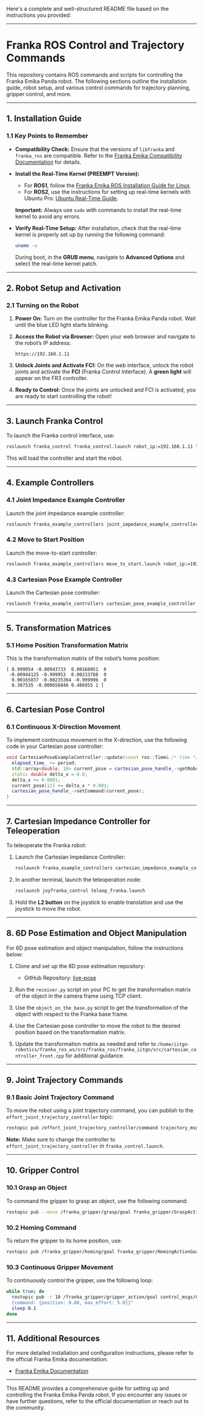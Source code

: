 Here's a complete and well-structured README file based on the instructions you provided:

---

# Franka ROS Control and Trajectory Commands

This repository contains ROS commands and scripts for controlling the Franka Emika Panda robot. The following sections outline the installation guide, robot setup, and various control commands for trajectory planning, gripper control, and more.

---

## 1. Installation Guide

### 1.1 Key Points to Remember

- **Compatibility Check:** Ensure that the versions of `libfranka` and `franka_ros` are compatible. Refer to the [Franka Emika Compatibility Documentation](https://frankaemika.github.io/docs/compatibility.html) for details.

- **Install the Real-Time Kernel (PREEMPT Version):**
  - For **ROS1**, follow the [Franka Emika ROS Installation Guide for Linux](https://frankaemika.github.io/docs/installation_linux.html#setting-up-the-real-time-kernel).
  - For **ROS2**, use the instructions for setting up real-time kernels with Ubuntu Pro: [Ubuntu Real-Time Guide](https://ubuntu.com/real-time).
  
  **Important:** Always use `sudo` with commands to install the real-time kernel to avoid any errors.

- **Verify Real-Time Setup:** After installation, check that the real-time kernel is properly set up by running the following command:
  
  ```bash
  uname -a
  ```

  During boot, in the **GRUB menu**, navigate to **Advanced Options** and select the real-time kernel patch.

---

## 2. Robot Setup and Activation

### 2.1 Turning on the Robot

1. **Power On:** Turn on the controller for the Franka Emika Panda robot. Wait until the blue LED light starts blinking.
  
2. **Access the Robot via Browser:** Open your web browser and navigate to the robot’s IP address:

   ```
   https://192.168.1.11
   ```

3. **Unlock Joints and Activate FCI:** On the web interface, unlock the robot joints and activate the **FCI** (Franka Control Interface). A **green light** will appear on the FR3 controller.

4. **Ready to Control:** Once the joints are unlocked and FCI is activated, you are ready to start controlling the robot!

---

## 3. Launch Franka Control

To launch the Franka control interface, use:

```bash
roslaunch franka_control franka_control.launch robot_ip:=192.168.1.11 load_gripper:=true robot:=fr3
```

This will load the controller and start the robot.

---

## 4. Example Controllers

### 4.1 Joint Impedance Example Controller

Launch the joint impedance example controller:

```bash
roslaunch franka_example_controllers joint_impedance_example_controller.launch robot_ip:=192.168.1.11 load_gripper:=true robot:=fr3
```

### 4.2 Move to Start Position

Launch the move-to-start controller:

```bash
roslaunch franka_example_controllers move_to_start.launch robot_ip:=192.168.1.11 load_gripper:=true robot:=fr3
```

### 4.3 Cartesian Pose Example Controller

Launch the Cartesian pose controller:

```bash
roslaunch franka_example_controllers cartesian_pose_example_controller.launch robot_ip:=192.168.1.11 load_gripper:=true robot:=fr3
```

---

## 5. Transformation Matrices

### 5.1 Home Position Transformation Matrix

This is the transformation matrix of the robot’s home position:

```
[ 0.999954 -0.00943733  0.00168051  0
 -0.00944125 -0.999953  0.00233788  0
  0.00165837 -0.00235364 -0.999996  0
  0.307535 -0.000656046 0.486955 1 ]
```

---

## 6. Cartesian Pose Control

### 6.1 Continuous X-Direction Movement

To implement continuous movement in the X-direction, use the following code in your Cartesian pose controller:

```cpp
void CartesianPoseExampleController::update(const ros::Time& /* time */, const ros::Duration& period) {
  elapsed_time_ += period;
  std::array<double, 16> current_pose = cartesian_pose_handle_->getRobotState().O_T_EE_d;
  static double delta_x = 0.0;
  delta_x += 0.0001;
  current_pose[12] += delta_x * 0.001;
  cartesian_pose_handle_->setCommand(current_pose);
}
```

---

## 7. Cartesian Impedance Controller for Teleoperation

To teleoperate the Franka robot:

1. Launch the Cartesian Impedance Controller:

   ```bash
   roslaunch franka_example_controllers cartesian_impedance_example_controller.launch robot_ip:=192.168.1.11 load_gripper:=true robot:=fr3
   ```

2. In another terminal, launch the teleoperation node:

   ```bash
   roslaunch joyfranka_control teleop_franka.launch
   ```

3. Hold the **L2 button** on the joystick to enable translation and use the joystick to move the robot.

---

## 8. 6D Pose Estimation and Object Manipulation

For 6D pose estimation and object manipulation, follow the instructions below:

1. Clone and set up the 6D pose estimation repository:
   - GitHub Repository: [live-pose](https://github.com/Kaivalya192/live-pose)

2. Run the `receiver.py` script on your PC to get the transformation matrix of the object in the camera frame using TCP client.

3. Use the `object_on_the_base.py` script to get the transformation of the object with respect to the Franka base frame.

4. Use the Cartesian pose controller to move the robot to the desired position based on the transformation matrix.

5. Update the transformation matrix as needed and refer to `/home/iitgn-robotics/franka_ros_ws/src/franka_ros/franka_iitgn/src/cartesian_controller_front.cpp` for additional guidance.

---

## 9. Joint Trajectory Commands

### 9.1 Basic Joint Trajectory Command

To move the robot using a joint trajectory command, you can publish to the `effort_joint_trajectory_controller` topic:

```bash
rostopic pub /effort_joint_trajectory_controller/command trajectory_msgs/JointTrajectory "..."
```

**Note:** Make sure to change the controller to `effort_joint_trajectory_controller` in `franka_control.launch`.

---

## 10. Gripper Control

### 10.1 Grasp an Object

To command the gripper to grasp an object, use the following command:

```bash
rostopic pub --once /franka_gripper/grasp/goal franka_gripper/GraspActionGoal "goal: {width: 0.05, epsilon:{inner: 0.005, outer: 0.005 }, speed: 0.1, force: 5.0}"
```

### 10.2 Homing Command

To return the gripper to its home position, use:

```bash
rostopic pub /franka_gripper/homing/goal franka_gripper/HomingActionGoal "{}"
```

### 10.3 Continuous Gripper Movement

To continuously control the gripper, use the following loop:

```bash
while true; do
  rostopic pub -r 10 /franka_gripper/gripper_action/goal control_msgs/GripperCommandActionGoal "
  {command: {position: 0.08, max_effort: 5.0}}"
  sleep 0.1
done
```

---

## 11. Additional Resources

For more detailed installation and configuration instructions, please refer to the official Franka Emika documentation:

- [Franka Emika Documentation](https://frankaemika.github.io/docs/)

--- 

This README provides a comprehensive guide for setting up and controlling the Franka Emika Panda robot. If you encounter any issues or have further questions, refer to the official documentation or reach out to the community.

